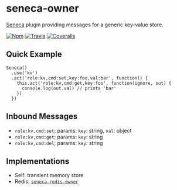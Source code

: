 # seneca-owner
[Seneca](senecajs.org) plugin providing messages for a generic key-value store.

[![Npm][BadgeNpm]][Npm]
[![Travis][BadgeTravis]][Travis]
[![Coveralls][BadgeCoveralls]][Coveralls]



## Quick Example

```
Seneca()
  .use('kv')
  .act('role:kv,cmd:set,key:foo,val:bar', function() {
    this.act('role:kv,cmd:get,key:foo', function(ignore, out) {
      console.log(out.val) // prints 'bar'
    })
  })
```


## Inbound Messages

* `role:kv,cmd:set`; params: `key`: string, `val`: object
* `role:kv,cmd:get`; params: `key`: string
* `role:kv,cmd:del`; params: `key`: string


## Implementations

* Self: transient memory store
* Redis: [`seneca-redis-owner`](https://github.com/voxgig/seneca-redis-owner)


[BadgeCoveralls]: https://coveralls.io/repos/voxgig/seneca-owner/badge.svg?branch=master&service=github
[BadgeNpm]: https://badge.fury.io/js/seneca-owner.svg
[BadgeTravis]: https://travis-ci.org/voxgig/seneca-owner.svg?branch=master
[Coveralls]: https://coveralls.io/github/voxgig/seneca-owner?branch=master
[Npm]: https://www.npmjs.com/package/seneca-owner
[Travis]: https://travis-ci.org/voxgig/seneca-owner?branch=master

